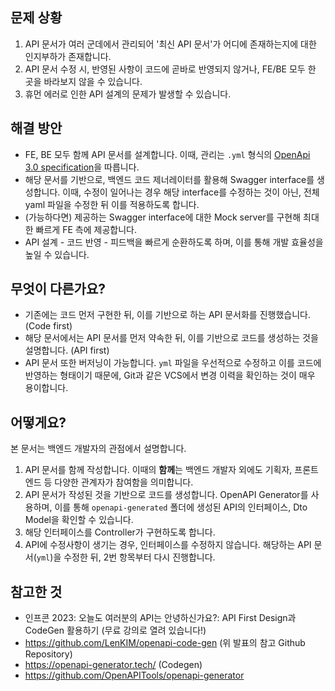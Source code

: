 ## 문제 상황

1. API 문서가 여러 군데에서 관리되어 '최신 API 문서'가 어디에 존재하는지에 대한 인지부하가 존재합니다.
2. API 문서 수정 시, 반영된 사항이 코드에 곧바로 반영되지 않거나, FE/BE 모두 한 곳을 바라보지 않을 수 있습니다.
3. 휴먼 에러로 인한 API 설계의 문제가 발생할 수 있습니다.

## 해결 방안

- FE, BE 모두 함께 API 문서를 설계합니다. 이때, 관리는 `.yml` 형식의 [OpenApi 3.0 specification](https://swagger.io/specification/)을 따릅니다.
- 해당 문서를 기반으로, 백엔드 코드 제너레이터를 활용해 Swagger interface를 생성합니다. 이때, 수정이 일어나는 경우 해당 interface를 수정하는 것이 아닌, 전체 yaml 파일을 수정한 뒤
  이를 적용하도록 합니다.
- (가능하다면) 제공하는 Swagger interface에 대한 Mock server를 구현해 최대한 빠르게 FE 측에 제공합니다.
- API 설계 - 코드 반영 - 피드백을 빠르게 순환하도록 하며, 이를 통해 개발 효율성을 높일 수 있습니다.

## 무엇이 다른가요?

- 기존에는 코드 먼저 구현한 뒤, 이를 기반으로 하는 API 문서화를 진행했습니다. (Code first)
- 해당 문서에서는 API 문서를 먼저 약속한 뒤, 이를 기반으로 코드를 생성하는 것을 설명합니다. (API first)
- API 문서 또한 버저닝이 가능합니다. `yml` 파일을 우선적으로 수정하고 이를 코드에 반영하는 형태이기 때문에, Git과 같은 VCS에서 변경 이력을 확인하는 것이 매우 용이합니다.

## 어떻게요?

본 문서는 백엔드 개발자의 관점에서 설명합니다.

1. API 문서를 함께 작성합니다. 이때의 **함께**는 백엔드 개발자 외에도 기획자, 프론트엔드 등 다양한 관계자가 참여함을 의미합니다.
2. API 문서가 작성된 것을 기반으로 코드를 생성합니다. OpenAPI Generator를 사용하며, 이를 통해 `openapi-generated` 폴더에 생성된 API의 인터페이스, Dto Model을 확인할
   수 있습니다.
3. 해당 인터페이스를 Controller가 구현하도록 합니다.
4. API에 수정사항이 생기는 경우, 인터페이스를 수정하지 않습니다. 해당하는 API 문서(`yml`)을 수정한 뒤, 2번 항목부터 다시 진행합니다.

## 참고한 것

- 인프콘 2023: 오늘도 여러분의 API는 안녕하신가요?: API First Design과 CodeGen 활용하기 (무료 강의로 열려 있습니다!)
- https://github.com/LenKIM/openapi-code-gen (위 발표의 참고 Github Repository)
- https://openapi-generator.tech/ (Codegen)
- https://github.com/OpenAPITools/openapi-generator
